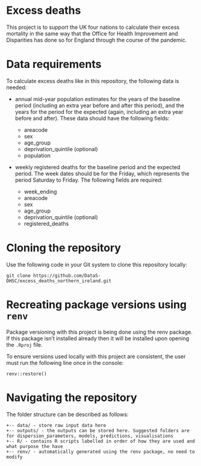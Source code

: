 
<!-- README.md is generated from README.Rmd. Please edit that file -->

# Excess deaths

This project is to support the UK four nations to calculate their excess
mortality in the same way that the Office for Health Improvement and
Disparities has done so for England through the course of the pandemic.

# Data requirements

To calculate excess deaths like in this repository, the following data
is needed:

- annual mid-year population estimates for the years of the baseline
  period (including an extra year before and after this period), and the
  years for the period for the expected (again, including an extra year
  before and after). These data should have the following fields:

  - areacode
  - sex
  - age_group
  - deprivation_quintile (optional)
  - population

- weekly registered deaths for the baseline period and the expected
  period. The week dates should be for the Friday, which represents the
  period Saturday to Friday. The following fields are required:

  - week_ending
  - areacode
  - sex
  - age_group
  - deprivation_quintile (optional)
  - registered_deaths

# Cloning the repository

Use the following code in your Git system to clone this repository
locally:

    git clone https://github.com/DataS-DHSC/excess_deaths_northern_ireland.git

# Recreating package versions using `renv`

Package versioning with this project is being done using the renv
package. If this package isn’t installed already then it will be
installed upon opening the `.Rproj` file.

To ensure versions used locally with this project are consistent, the
user must run the following line once in the console:

    renv::restore()

# Navigating the repository

The folder structure can be described as follows:

    +-- data/ - store raw input data here
    +-- outputs/ - the outputs can be stored here. Suggested folders are for dispersion_parameters, models, predictions, visualisations
    +-- R/ - contains R scripts labelled in order of how they are used and what purpose the have
    +-- renv/ - automatically generated using the renv package, no need to modify
